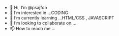 - 👋 Hi, I’m @psajfon
- 👀 I’m interested in ...CODING    
- 🌱 I’m currently learning ...HTML/CSS , JAVASCRIPT
- 💞️ I’m looking to collaborate on ...
- 📫 How to reach me ...

<!---
psajfon/psajfon is a ✨ special ✨ repository because its `README.md` (this file) appears on your GitHub profile.
You can click the Preview link to take a look at your changes.
--->
